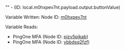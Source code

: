 "" - (ID: local.m0hxpev7nt.payload.output.buttonValue)

Variable Written:
Node ID: [m0hxpev7nt](../nodes/m0hxpev7nt.md)

Variable Reads:
* PingOne MFA (Node ID: [pjzv5pikab](../nodes/pjzv5pikab.md))
* PingOne MFA (Node ID: [ybbdsq2fzf](../nodes/ybbdsq2fzf.md))
